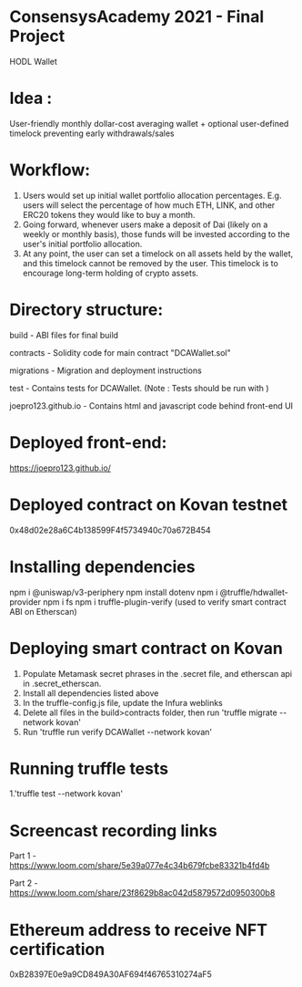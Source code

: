 # ConsensysAcademy 2021 - Final Project
HODL Wallet

# Idea : 
User-friendly monthly dollar-cost averaging wallet + optional user-defined timelock preventing early withdrawals/sales

# Workflow:
1. Users would set up initial wallet portfolio allocation percentages. E.g. users will select the percentage of how much ETH, LINK, and other ERC20 tokens they would like to buy a month. 
2. Going forward, whenever users make a deposit of Dai (likely on a weekly or monthly basis), those funds will be invested according to the user's initial portfolio allocation.
3. At any point, the user can set a timelock on all assets held by the wallet, and this timelock cannot be removed by the user. This timelock is to encourage long-term holding of crypto assets.

# Directory structure:
build - ABI files for final build

contracts - Solidity code for main contract "DCAWallet.sol"

migrations - Migration and deployment instructions

test - Contains tests for DCAWallet. (Note : Tests should be run with )

joepro123.github.io - Contains html and javascript code behind front-end UI


# Deployed front-end:
https://joepro123.github.io/

# Deployed contract on Kovan testnet
0x48d02e28a6C4b138599F4f5734940c70a672B454

# Installing dependencies
npm i @uniswap/v3-periphery
npm install dotenv
npm i @truffle/hdwallet-provider
npm i fs
npm i truffle-plugin-verify  (used to verify smart contract ABI on Etherscan)

# Deploying smart contract on Kovan
1. Populate Metamask secret phrases in the .secret file, and etherscan api in .secret_etherscan.
2. Install all dependencies listed above
3. In the truffle-config.js file, update the Infura weblinks 
4. Delete all files in the build>contracts folder, then run 'truffle migrate --network kovan'  
5. Run 'truffle run verify DCAWallet --network kovan'


# Running truffle tests
1.'truffle test --network kovan'

# Screencast recording links
Part 1 - https://www.loom.com/share/5e39a077e4c34b679fcbe83321b4fd4b

Part 2 - https://www.loom.com/share/23f8629b8ac042d5879572d0950300b8 

# Ethereum address to receive NFT certification
0xB28397E0e9a9CD849A30AF694f46765310274aF5
